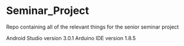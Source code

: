 # Seminar_Project
Repo containing all of the relevant things for the senior seminar project

Android Studio version 3.0.1
Arduino IDE version 1.8.5
